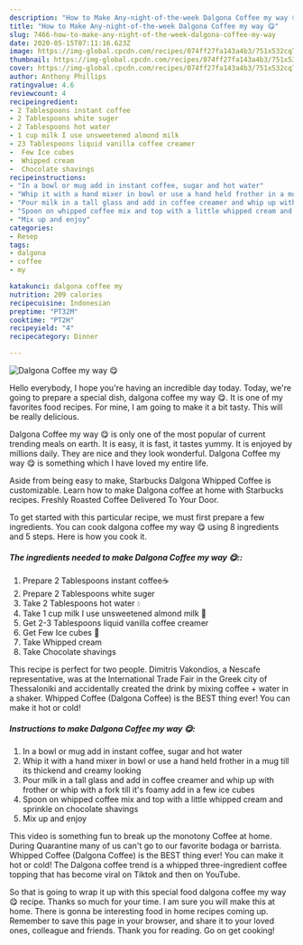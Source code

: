 ```yaml
---
description: "How to Make Any-night-of-the-week Dalgona Coffee my way 😋"
title: "How to Make Any-night-of-the-week Dalgona Coffee my way 😋"
slug: 7466-how-to-make-any-night-of-the-week-dalgona-coffee-my-way
date: 2020-05-15T07:11:16.623Z
image: https://img-global.cpcdn.com/recipes/074ff27fa143a4b3/751x532cq70/dalgona-coffee-my-way-😋-recipe-main-photo.jpg
thumbnail: https://img-global.cpcdn.com/recipes/074ff27fa143a4b3/751x532cq70/dalgona-coffee-my-way-😋-recipe-main-photo.jpg
cover: https://img-global.cpcdn.com/recipes/074ff27fa143a4b3/751x532cq70/dalgona-coffee-my-way-😋-recipe-main-photo.jpg
author: Anthony Phillips
ratingvalue: 4.6
reviewcount: 4
recipeingredient:
- 2 Tablespoons instant coffee
- 2 Tablespoons white suger
- 2 Tablespoons hot water 
- 1 cup milk I use unsweetened almond milk 
- 23 Tablespoons liquid vanilla coffee creamer
-  Few Ice cubes 
-  Whipped cream
-  Chocolate shavings
recipeinstructions:
- "In a bowl or mug add in instant coffee, sugar and hot water"
- "Whip it with a hand mixer in bowl or use a hand held frother in a mug till its thickend and creamy looking"
- "Pour milk in a tall glass and add in coffee creamer and whip up with frother or whip with a fork till it&#39;s foamy add in a few ice cubes"
- "Spoon on whipped coffee mix and top with a little whipped cream and sprinkle on chocolate shavings"
- "Mix up and enjoy"
categories:
- Resep
tags:
- dalgona
- coffee
- my

katakunci: dalgona coffee my
nutrition: 209 calories
recipecuisine: Indonesian
preptime: "PT32M"
cooktime: "PT2H"
recipeyield: "4"
recipecategory: Dinner

---
```



![Dalgona Coffee my way 😋](https://img-global.cpcdn.com/recipes/074ff27fa143a4b3/751x532cq70/dalgona-coffee-my-way-😋-recipe-main-photo.jpg)

Hello everybody, I hope you're having an incredible day today. Today, we're going to prepare a special dish, dalgona coffee my way 😋. It is one of my favorites food recipes. For mine, I am going to make it a bit tasty. This will be really delicious.

Dalgona Coffee my way 😋 is only one of the most popular of current trending meals on earth. It is easy, it is fast, it tastes yummy. It is enjoyed by millions daily. They are nice and they look wonderful. Dalgona Coffee my way 😋 is something which I have loved my entire life.

Aside from being easy to make, Starbucks Dalgona Whipped Coffee is customizable. Learn how to make Dalgona coffee at home with Starbucks recipes. Freshly Roasted Coffee Delivered To Your Door.


To get started with this particular recipe, we must first prepare a few ingredients. You can cook dalgona coffee my way 😋 using 8 ingredients and 5 steps. Here is how you cook it.

##### The ingredients needed to make Dalgona Coffee my way 😋::

1. Prepare 2 Tablespoons instant coffee☕
1. Prepare 2 Tablespoons white suger
1. Take 2 Tablespoons hot water 💧
1. Take 1 cup milk I use unsweetened almond milk 🥛
1. Get 2-3 Tablespoons liquid vanilla coffee creamer
1. Get  Few Ice cubes 🧊
1. Take  Whipped cream
1. Take  Chocolate shavings


This recipe is perfect for two people. Dimitris Vakondios, a Nescafe representative, was at the International Trade Fair in the Greek city of Thessaloniki and accidentally created the drink by mixing coffee + water in a shaker. Whipped Coffee (Dalgona Coffee) is the BEST thing ever! You can make it hot or cold! 

##### Instructions to make Dalgona Coffee my way 😋:

1. In a bowl or mug add in instant coffee, sugar and hot water
1. Whip it with a hand mixer in bowl or use a hand held frother in a mug till its thickend and creamy looking
1. Pour milk in a tall glass and add in coffee creamer and whip up with frother or whip with a fork till it&#39;s foamy add in a few ice cubes
1. Spoon on whipped coffee mix and top with a little whipped cream and sprinkle on chocolate shavings
1. Mix up and enjoy


This video is something fun to break up the monotony Coffee at home. During Quarantine many of us can&#39;t go to our favorite bodaga or barrista. Whipped Coffee (Dalgona Coffee) is the BEST thing ever! You can make it hot or cold! The Dalgona coffee trend is a whipped three-ingredient coffee topping that has become viral on Tiktok and then on YouTube. 

So that is going to wrap it up with this special food dalgona coffee my way 😋 recipe. Thanks so much for your time. I am sure you will make this at home. There is gonna be interesting food in home recipes coming up. Remember to save this page in your browser, and share it to your loved ones, colleague and friends. Thank you for reading. Go on get cooking!
